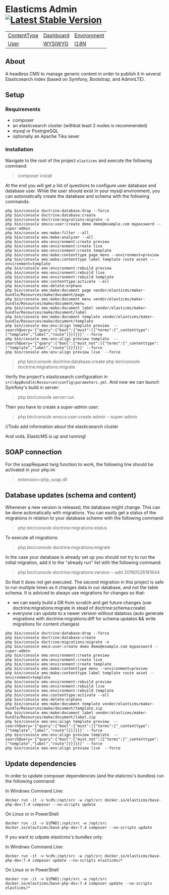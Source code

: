 # Elasticms Admin &nbsp; [![Latest Stable Version](https://img.shields.io/github/v/release/ems-project/elasticms-admin)](https://github.com/ems-project/elasticms-admin/releases)

|                                                            |                                                      |                                                            |
|------------------------------------------------------------|------------------------------------------------------|------------------------------------------------------------|
| [ContentType](/elasticms-admin/contentType/contentType.md) | [Dashboard](/elasticms-admin/dashboard/dashboard.md) | [Environment](/elasticms-admin/environment/environment.md) |
| [User](/elasticms-admin/user/user.md)                      | [WYSIWYG](/elasticms-admin/wysiwyg/wysiwyg.md)       | [I18N](/elasticms-admin/i18n/i18n.md)                      |


## About

A headless CMS to manage generic content in order to publish it in several Elasticsearch index (based on Symfony, Bootstrap, and AdminLTE).


## Setup
### Requirements
-   composer
-   an elasticsearch cluster (withbat least 2 nodes is recommended)
-   mysql or PostrgreSQL
-   optionally an Apache Tika sever

### Installation
Navigate to the root of the project `elasticms` and execute the following command:
> composer install

At the end you will get a list of questions to configure user database and database user. While the user should exist in your mysql environment, you can automatically create the database and schema with the following commands:
```
php bin/console doctrine:database:drop --force
php bin/console doctrine:database:create
php bin/console doctrine:migrations:migrate -n
php bin/console emsco:user:create demo demo@example.com mypassword --super-admin
php bin/console ems:make:filter --all
php bin/console ems:make:analyzer --all
php bin/console ems:environment:create preview
php bin/console ems:environment:create live
php bin/console ems:environment:create template
php bin/console ems:make:contenttype page menu --environment=preview
php bin/console ems:make:contenttype label template route asset --environment=template
php bin/console ems:environment:rebuild preview
php bin/console ems:environment:rebuild live
php bin/console ems:environment:rebuild template
php bin/console ems:contenttype:activate --all
php bin/console ems:delete:orphans
php bin/console ems:make:document page vendor/elasticms/maker-bundle/Resources/make/document/page
php bin/console ems:make:document menu vendor/elasticms/maker-bundle/Resources/make/document/menu
php bin/console ems:make:document label vendor/elasticms/maker-bundle/Resources/make/document/label
php bin/console ems:make:document template vendor/elasticms/maker-bundle/Resources/make/document/template
php bin/console ems:env:align template preview  --searchQuery='{"query":{"bool":{"must":[{"terms":{"_contenttype":["template","label","route"]}}]}}}' --force
php bin/console ems:env:align preview template  --searchQuery='{"query":{"bool":{"must_not":[{"terms":{"_contenttype":["template","label","route"]}}]}}}' --force
php bin/console ems:env:align preview live  --force
```


> php bin/console doctrine:database:create
> php bin/console doctrine:migrations:migrate

Verify the project's elasticsearch configuration in `src\AppBundle\Resources\config\parameters.yml`.
And now we can launch Symfony's build in server:
> php bin/console server:run

Then you have to create a super-admin user:
> php bin/console emsco:user:create admin --super-admin


//Todo add information about the elasticsearch cluster

And voilà, ElasticMS is up and running!


## SOAP connection
For the soapRequest twig function to work, the following line should be activated in your php.ini
> extension=php_soap.dll

## Database updates (schema and content)
Whenever a new version is released, the database might change. This can be done automatically with migrations.
You can easily get a status of the migrations in relation to your database scheme with the following command:
> php bin/console doctrine:migrations:status

To execute all migrations:
> php bin/console doctrine:migrations:migrate

In the case your database is already set up you should not try to run the initial migration, add it to the "already run" list with the following command:
> php bin/console doctrine:migrations:version --add 20160528181644

So that it does not get executed.
The second migration in this project is safe to run multiple times as it changes data in our database, and not the table schema.
It is adviced to always use migrations for changes so that:
-   we can easily build a DB from scratch and get future changes (use doctrine:migrations:migrate in stead of doctrine:schema:create)
-   everyone can update to a newer version without dataloss (auto generate migrations with doctrine:migrations:diff for schema updates && write migrations for content changes)

```
php bin/console doctrine:database:drop --force
php bin/console doctrine:database:create
php bin/console doctrine:migrations:migrate -n
php bin/console emco:user:create demo demo@example.com mypassword --super-admin
php bin/console ems:environment:create preview
php bin/console ems:environment:create live
php bin/console ems:environment:create template
php bin/console ems:make:contenttype menu --environment=preview
php bin/console ems:make:contenttype label template route asset --environment=template
php bin/console ems:environment:rebuild preview
php bin/console ems:environment:rebuild live
php bin/console ems:environment:rebuild template
php bin/console ems:contenttype:activate --all
php bin/console ems:delete:orphans
php bin/console ems:make:document template vendor/elasticms/maker-bundle/Resources/make/document/template.zip
php bin/console ems:make:document label vendor/elasticms/maker-bundle/Resources/make/document/label.zip
php bin/console ems:env:align template preview  --searchQuery='{"query":{"bool":{"must":[{"terms":{"_contenttype":["template","label","route"]}}]}}}' --force
php bin/console ems:env:align preview template  --searchQuery='{"query":{"bool":{"must_not":[{"terms":{"_contenttype":["template","label","route"]}}]}}}' --force
php bin/console ems:env:align preview live  --force
```

## Update dependencies

In order to update composer dependencies (and the elaticms's bundles) run the following command:

In Windows Command Line:
```
docker run -it -v %cd%:/opt/src -w /opt/src docker.io/elasticms/base-php-dev:7.4 composer --no-scripts update 
```
On Linux or in PowerShell
```
docker run -it -v ${PWD}:/opt/src -w /opt/src docker.io/elasticms/base-php-dev:7.4 composer --no-scripts update
```

If you want to udpate elasticms's bundles only:

In Windows Command Line:
```
docker run -it -v %cd%:/opt/src -w /opt/src docker.io/elasticms/base-php-dev:7.4 composer update --no-scripts elasticms/* 
```
On Linux or in PowerShell
```
docker run -it -v ${PWD}:/opt/src -w /opt/src docker.io/elasticms/base-php-dev:7.4 composer update --no-scripts elasticms/*
```
